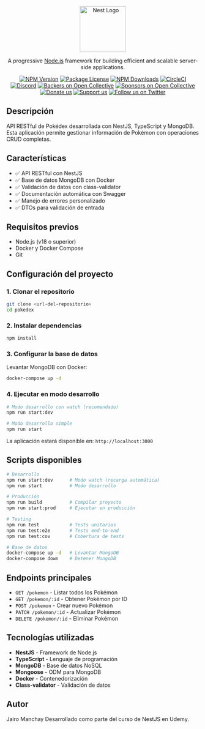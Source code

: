 <p align="center">
  <a href="http://nestjs.com/" target="blank"><img src="https://nestjs.com/img/logo-small.svg" width="120" alt="Nest Logo" /></a>
</p>

[circleci-image]: https://img.shields.io/circleci/build/github/nestjs/nest/master?token=abc123def456
[circleci-url]: https://circleci.com/gh/nestjs/nest

  <p align="center">A progressive <a href="http://nodejs.org" target="_blank">Node.js</a> framework for building efficient and scalable server-side applications.</p>
    <p align="center">
<a href="https://www.npmjs.com/~nestjscore" target="_blank"><img src="https://img.shields.io/npm/v/@nestjs/core.svg" alt="NPM Version" /></a>
<a href="https://www.npmjs.com/~nestjscore" target="_blank"><img src="https://img.shields.io/npm/l/@nestjs/core.svg" alt="Package License" /></a>
<a href="https://www.npmjs.com/~nestjscore" target="_blank"><img src="https://img.shields.io/npm/dm/@nestjs/common.svg" alt="NPM Downloads" /></a>
<a href="https://circleci.com/gh/nestjs/nest" target="_blank"><img src="https://img.shields.io/circleci/build/github/nestjs/nest/master" alt="CircleCI" /></a>
<a href="https://discord.gg/G7Qnnhy" target="_blank"><img src="https://img.shields.io/badge/discord-online-brightgreen.svg" alt="Discord"/></a>
<a href="https://opencollective.com/nest#backer" target="_blank"><img src="https://opencollective.com/nest/backers/badge.svg" alt="Backers on Open Collective" /></a>
<a href="https://opencollective.com/nest#sponsor" target="_blank"><img src="https://opencollective.com/nest/sponsors/badge.svg" alt="Sponsors on Open Collective" /></a>
  <a href="https://paypal.me/kamilmysliwiec" target="_blank"><img src="https://img.shields.io/badge/Donate-PayPal-ff3f59.svg" alt="Donate us"/></a>
    <a href="https://opencollective.com/nest#sponsor"  target="_blank"><img src="https://img.shields.io/badge/Support%20us-Open%20Collective-41B883.svg" alt="Support us"></a>
  <a href="https://twitter.com/nestframework" target="_blank"><img src="https://img.shields.io/twitter/follow/nestframework.svg?style=social&label=Follow" alt="Follow us on Twitter"></a>
</p>
  <!--[![Backers on Open Collective](https://opencollective.com/nest/backers/badge.svg)](https://opencollective.com/nest#backer)
  [![Sponsors on Open Collective](https://opencollective.com/nest/sponsors/badge.svg)](https://opencollective.com/nest#sponsor)-->

## Descripción

API RESTful de Pokédex desarrollada con NestJS, TypeScript y MongoDB. Esta aplicación permite gestionar información de Pokémon con operaciones CRUD completas.

## Características

- ✅ API RESTful con NestJS
- ✅ Base de datos MongoDB con Docker
- ✅ Validación de datos con class-validator
- ✅ Documentación automática con Swagger
- ✅ Manejo de errores personalizado
- ✅ DTOs para validación de entrada

## Requisitos previos

- Node.js (v18 o superior)
- Docker y Docker Compose
- Git

## Configuración del proyecto

### 1. Clonar el repositorio

```bash
git clone <url-del-repositorio>
cd pokedex
```

### 2. Instalar dependencias

```bash
npm install
```

### 3. Configurar la base de datos

Levantar MongoDB con Docker:

```bash
docker-compose up -d
```

### 4. Ejecutar en modo desarrollo

```bash
# Modo desarrollo con watch (recomendado)
npm run start:dev

# Modo desarrollo simple
npm run start
```

La aplicación estará disponible en: `http://localhost:3000`

## Scripts disponibles

```bash
# Desarrollo
npm run start:dev      # Modo watch (recarga automática)
npm run start          # Modo desarrollo

# Producción
npm run build          # Compilar proyecto
npm run start:prod     # Ejecutar en producción

# Testing
npm run test           # Tests unitarios
npm run test:e2e       # Tests end-to-end
npm run test:cov       # Cobertura de tests

# Base de datos
docker-compose up -d   # Levantar MongoDB
docker-compose down    # Detener MongoDB
```

## Endpoints principales

- `GET /pokemon` - Listar todos los Pokémon
- `GET /pokemon/:id` - Obtener Pokémon por ID
- `POST /pokemon` - Crear nuevo Pokémon
- `PATCH /pokemon/:id` - Actualizar Pokémon
- `DELETE /pokemon/:id` - Eliminar Pokémon

## Tecnologías utilizadas

- **NestJS** - Framework de Node.js
- **TypeScript** - Lenguaje de programación
- **MongoDB** - Base de datos NoSQL
- **Mongoose** - ODM para MongoDB
- **Docker** - Contenedorización
- **Class-validator** - Validación de datos

## Autor

Jairo Manchay 
Desarrollado como parte del curso de NestJS en Udemy.
